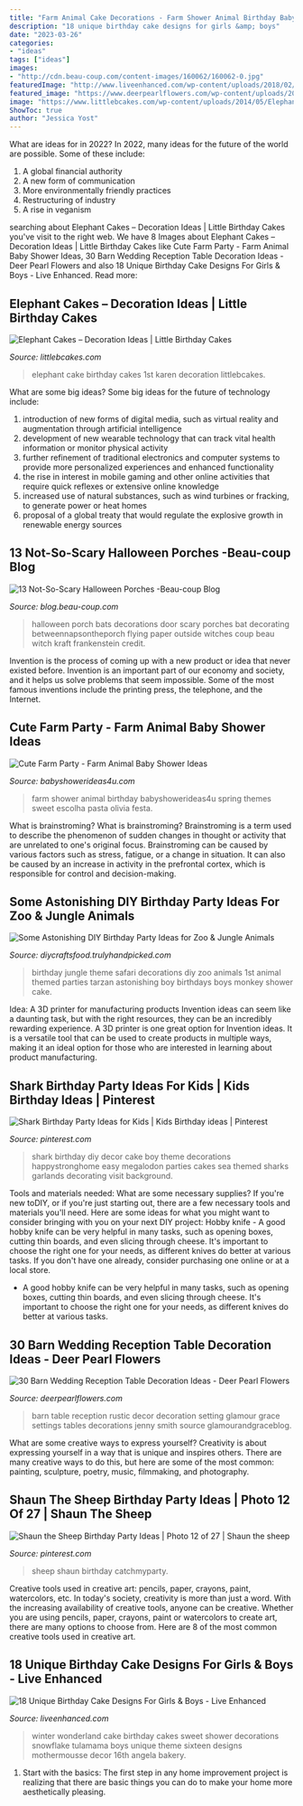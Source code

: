 ```yaml
---
title: "Farm Animal Cake Decorations - Farm Shower Animal Birthday Babyshowerideas4u Spring Themes Sweet Escolha Pasta Olivia Festa"
description: "18 unique birthday cake designs for girls &amp; boys"
date: "2023-03-26"
categories:
- "ideas"
tags: ["ideas"]
images:
- "http://cdn.beau-coup.com/content-images/160062/160062-0.jpg"
featuredImage: "http://www.liveenhanced.com/wp-content/uploads/2018/02/Winter-Wonderland-Cakes-1.jpg"
featured_image: "https://www.deerpearlflowers.com/wp-content/uploads/2015/04/vintage-barn-wedding-table-setting-ideas.jpg"
image: "https://www.littlebcakes.com/wp-content/uploads/2014/05/Elephant-Cake-Images.jpg"
ShowToc: true
author: "Jessica Yost"
---
```



What are ideas for in 2022?
In 2022, many ideas for the future of the world are possible. Some of these include: 
1. A global financial authority 
2. A new form of communication 
3. More environmentally friendly practices 
4. Restructuring of industry 
5. A rise in veganism 

	

		
searching about Elephant Cakes – Decoration Ideas | Little Birthday Cakes you've visit to the right web. We have 8 Images about Elephant Cakes – Decoration Ideas | Little Birthday Cakes like Cute Farm Party - Farm Animal Baby Shower Ideas, 30 Barn Wedding Reception Table Decoration Ideas - Deer Pearl Flowers and also 18 Unique Birthday Cake Designs For Girls &amp; Boys - Live Enhanced. Read more:
		
    
## Elephant Cakes – Decoration Ideas | Little Birthday Cakes

<img loading=lazy src="https://www.littlebcakes.com/wp-content/uploads/2014/05/Elephant-Cake-Images.jpg" onerror="this.onerror=null;this.src='https://tse4.mm.bing.net/th?id=OIP.lzlTJhX1_wAFufW09OdovQHaJ4&amp;pid=15.1';" alt="Elephant Cakes – Decoration Ideas | Little Birthday Cakes">

_Source: littlebcakes.com_

>elephant cake birthday cakes 1st karen decoration littlebcakes. 

	

What are some big ideas?
Some big ideas for the future of technology include: 
1) introduction of new forms of digital media, such as virtual reality and augmentation through artificial intelligence 
2) development of new wearable technology that can track vital health information or monitor physical activity 
3) further refinement of traditional electronics and computer systems to provide more personalized experiences and enhanced functionality 
4) the rise in interest in mobile gaming and other online activities that require quick reflexes or extensive online knowledge 
5) increased use of natural substances, such as wind turbines or fracking, to generate power or heat homes 
6) proposal of a global treaty that would regulate the explosive growth in renewable energy sources

    
## 13 Not-So-Scary Halloween Porches -Beau-coup Blog

<img loading=lazy src="http://cdn.beau-coup.com/content-images/160062/160062-0.jpg" onerror="this.onerror=null;this.src='https://tse2.mm.bing.net/th?id=OIP.mlxUCxIVbqrG34BOsfXfFgHaLL&amp;pid=15.1';" alt="13 Not-So-Scary Halloween Porches -Beau-coup Blog">

_Source: blog.beau-coup.com_

>halloween porch bats decorations door scary porches bat decorating betweennapsontheporch flying paper outside witches coup beau witch kraft frankenstein credit. 

	

Invention is the process of coming up with a new product or idea that never existed before. Invention is an important part of our economy and society, and it helps us solve problems that seem impossible. Some of the most famous inventions include the printing press, the telephone, and the Internet.

    
## Cute Farm Party - Farm Animal Baby Shower Ideas

<img loading=lazy src="https://babyshowerideas4u.com/wp-content/uploads/2014/07/IMG_2015-2E-682x1024.jpg" onerror="this.onerror=null;this.src='https://tse2.mm.bing.net/th?id=OIP.9hG65VvDezwlY1g4MOQc2QHaLH&amp;pid=15.1';" alt="Cute Farm Party - Farm Animal Baby Shower Ideas">

_Source: babyshowerideas4u.com_

>farm shower animal birthday babyshowerideas4u spring themes sweet escolha pasta olivia festa. 

	

What is brainstroming?
What is brainstroming? Brainstroming is a term used to describe the phenomenon of sudden changes in thought or activity that are unrelated to one's original focus. Brainstroming can be caused by various factors such as stress, fatigue, or a change in situation. It can also be caused by an increase in activity in the prefrontal cortex, which is responsible for control and decision-making.

    
## Some Astonishing DIY Birthday Party Ideas For Zoo &amp; Jungle Animals

<img loading=lazy src="http://diycraftsfood.trulyhandpicked.com/wp-content/uploads/2016/06/Animal-birthday-party_y2.jpg" onerror="this.onerror=null;this.src='https://tse1.mm.bing.net/th?id=OIP.9tbcoT6Zwi6Zp7tFYD_9cgHaLH&amp;pid=15.1';" alt="Some Astonishing DIY Birthday Party Ideas for Zoo &amp; Jungle Animals">

_Source: diycraftsfood.trulyhandpicked.com_

>birthday jungle theme safari decorations diy zoo animals 1st animal themed parties tarzan astonishing boy birthdays boys monkey shower cake. 

	

Idea: A 3D printer for manufacturing products
Invention ideas can seem like a daunting task, but with the right resources, they can be an incredibly rewarding experience. A 3D printer is one great option for Invention ideas. It is a versatile tool that can be used to create products in multiple ways, making it an ideal option for those who are interested in learning about product manufacturing.

    
## Shark Birthday Party Ideas For Kids | Kids Birthday Ideas | Pinterest

<img loading=lazy src="https://i.pinimg.com/736x/83/90/3f/83903f027b10f977464e107f6b13ce3b--shark-birthday-ideas-shark-birthday-cakes.jpg?b=t" onerror="this.onerror=null;this.src='https://tse1.mm.bing.net/th?id=OIP.sLAqEbvUD6k5P3YFdfOqxQHaKX&amp;pid=15.1';" alt="Shark Birthday Party Ideas for Kids | Kids Birthday ideas | Pinterest">

_Source: pinterest.com_

>shark birthday diy decor cake boy theme decorations happystronghome easy megalodon parties cakes sea themed sharks garlands decorating visit background. 

	

Tools and materials needed: What are some necessary supplies?
If you're new toDIY, or if you're just starting out, there are a few necessary tools and materials you'll need. Here are some ideas for what you might want to consider bringing with you on your next DIY project:
Hobby knife - A good hobby knife can be very helpful in many tasks, such as opening boxes, cutting thin boards, and even slicing through cheese. It's important to choose the right one for your needs, as different knives do better at various tasks. If you don't have one already, consider purchasing one online or at a local store.

- A good hobby knife can be very helpful in many tasks, such as opening boxes, cutting thin boards, and even slicing through cheese. It's important to choose the right one for your needs, as different knives do better at various tasks.

    
## 30 Barn Wedding Reception Table Decoration Ideas - Deer Pearl Flowers

<img loading=lazy src="https://www.deerpearlflowers.com/wp-content/uploads/2015/04/vintage-barn-wedding-table-setting-ideas.jpg" onerror="this.onerror=null;this.src='https://tse1.mm.bing.net/th?id=OIP.spZNgsHAYxt5W_SGdXfTjgHaLH&amp;pid=15.1';" alt="30 Barn Wedding Reception Table Decoration Ideas - Deer Pearl Flowers">

_Source: deerpearlflowers.com_

>barn table reception rustic decor decoration setting glamour grace settings tables decorations jenny smith source glamourandgraceblog. 

	

What are some creative ways to express yourself?
Creativity is about expressing yourself in a way that is unique and inspires others. There are many creative ways to do this, but here are some of the most common: painting, sculpture, poetry, music, filmmaking, and photography.

    
## Shaun The Sheep Birthday Party Ideas | Photo 12 Of 27 | Shaun The Sheep

<img loading=lazy src="https://i.pinimg.com/736x/13/51/f4/1351f4921be24a58798e00c5b07d9e00--sheep.jpg" onerror="this.onerror=null;this.src='https://tse2.mm.bing.net/th?id=OIP.9g-g3iHQsXBAEfmPk8YolAHaFj&amp;pid=15.1';" alt="Shaun the Sheep Birthday Party Ideas | Photo 12 of 27 | Shaun the sheep">

_Source: pinterest.com_

>sheep shaun birthday catchmyparty. 

	

Creative tools used in creative art: pencils, paper, crayons, paint, watercolors, etc.
In today's society, creativity is more than just a word. With the increasing availability of creative tools, anyone can be creative. Whether you are using pencils, paper, crayons, paint or watercolors to create art, there are many options to choose from. Here are 8 of the most common creative tools used in creative art.

    
## 18 Unique Birthday Cake Designs For Girls &amp; Boys - Live Enhanced

<img loading=lazy src="http://www.liveenhanced.com/wp-content/uploads/2018/02/Winter-Wonderland-Cakes-1.jpg" onerror="this.onerror=null;this.src='https://tse2.mm.bing.net/th?id=OIP.iLw68BCfenpFTe84ge7B1QHaLY&amp;pid=15.1';" alt="18 Unique Birthday Cake Designs For Girls &amp; Boys - Live Enhanced">

_Source: liveenhanced.com_

>winter wonderland cake birthday cakes sweet shower decorations snowflake tulamama boys unique theme sixteen designs mothermousse decor 16th angela bakery. 

	

1. Start with the basics: The first step in any home improvement project is realizing that there are basic things you can do to make your home more aesthetically pleasing.

